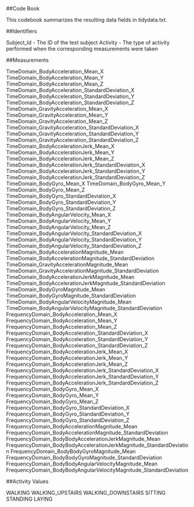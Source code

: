 ##Code Book

This codebook summarizes the resulting data fields in tidydata.txt.

##Identifiers

 Subject_Id - The ID of the test subject
 Activity - The type of activity performed when the corresponding measurements were taken

##Measurements

 TimeDomain_BodyAcceleration_Mean_X
 TimeDomain_BodyAcceleration_Mean_Y
 TimeDomain_BodyAcceleration_Mean_Z
 TimeDomain_BodyAcceleration_StandardDeviation_X
 TimeDomain_BodyAcceleration_StandardDeviation_Y
 TimeDomain_BodyAcceleration_StandardDeviation_Z
 TimeDomain_GravityAcceleration_Mean_X
 TimeDomain_GravityAcceleration_Mean_Y
 TimeDomain_GravityAcceleration_Mean_Z
 TimeDomain_GravityAcceleration_StandardDeviation_X
 TimeDomain_GravityAcceleration_StandardDeviation_Y
 TimeDomain_GravityAcceleration_StandardDeviation_Z
 TimeDomain_BodyAccelerationJerk_Mean_X
 TimeDomain_BodyAccelerationJerk_Mean_Y
 TimeDomain_BodyAccelerationJerk_Mean_Z
 TimeDomain_BodyAccelerationJerk_StandardDeviation_X
 TimeDomain_BodyAccelerationJerk_StandardDeviation_Y
 TimeDomain_BodyAccelerationJerk_StandardDeviation_Z
 TimeDomain_BodyGyro_Mean_X
 TimeDomain_BodyGyro_Mean_Y
 TimeDomain_BodyGyro_Mean_Z
 TimeDomain_BodyGyro_StandardDeviation_X
 TimeDomain_BodyGyro_StandardDeviation_Y
 TimeDomain_BodyGyro_StandardDeviation_Z
 TimeDomain_BodyAngularVelocity_Mean_X
 TimeDomain_BodyAngularVelocity_Mean_Y
 TimeDomain_BodyAngularVelocity_Mean_Z
 TimeDomain_BodyAngularVelocity_StandardDeviation_X
 TimeDomain_BodyAngularVelocity_StandardDeviation_Y
 TimeDomain_BodyAngularVelocity_StandardDeviation_Z
 TimeDomain_BodyAccelerationMagnitude_Mean
 TimeDomain_BodyAccelerationMagnitude_StandardDeviation
 TimeDomain_GravityAccelerationMagnitude_Mean
 TimeDomain_GravityAccelerationMagnitude_StandardDeviation
 TimeDomain_BodyAccelerationJerkMagnitude_Mean
 TimeDomain_BodyAccelerationJerkMagnitude_StandardDeviation
 TimeDomain_BodyGyroMagnitude_Mean
 TimeDomain_BodyGyroMagnitude_StandardDeviation
 TimeDomain_BodyAngularVelocityMagnitude_Mean
 TimeDomain_BodyAngularVelocityMagnitude_StandardDeviation
 FrequencyDomain_BodyAcceleration_Mean_X
 FrequencyDomain_BodyAcceleration_Mean_Y
 FrequencyDomain_BodyAcceleration_Mean_Z
 FrequencyDomain_BodyAcceleration_StandardDeviation_X
 FrequencyDomain_BodyAcceleration_StandardDeviation_Y
 FrequencyDomain_BodyAcceleration_StandardDeviation_Z
 FrequencyDomain_BodyAccelerationJerk_Mean_X
 FrequencyDomain_BodyAccelerationJerk_Mean_Y
 FrequencyDomain_BodyAccelerationJerk_Mean_Z
 FrequencyDomain_BodyAccelerationJerk_StandardDeviation_X
 FrequencyDomain_BodyAccelerationJerk_StandardDeviation_Y
 FrequencyDomain_BodyAccelerationJerk_StandardDeviation_Z
 FrequencyDomain_BodyGyro_Mean_X
 FrequencyDomain_BodyGyro_Mean_Y
 FrequencyDomain_BodyGyro_Mean_Z
 FrequencyDomain_BodyGyro_StandardDeviation_X
 FrequencyDomain_BodyGyro_StandardDeviation_Y
 FrequencyDomain_BodyGyro_StandardDeviation_Z
 FrequencyDomain_BodyAccelerationMagnitude_Mean
 FrequencyDomain_BodyAccelerationMagnitude_StandardDeviation
 FrequencyDomain_BodyBodyAccelerationJerkMagnitude_Mean
 FrequencyDomain_BodyBodyAccelerationJerkMagnitude_StandardDeviation
 FrequencyDomain_BodyBodyGyroMagnitude_Mean
 FrequencyDomain_BodyBodyGyroMagnitude_StandardDeviation
 FrequencyDomain_BodyBodyAngularVelocityMagnitude_Mean
 FrequencyDomain_BodyBodyAngularVelocityMagnitude_StandardDeviation


##Activity Values

  WALKING
  WALKING_UPSTAIRS
  WALKING_DOWNSTAIRS
  SITTING
  STANDING
  LAYING











